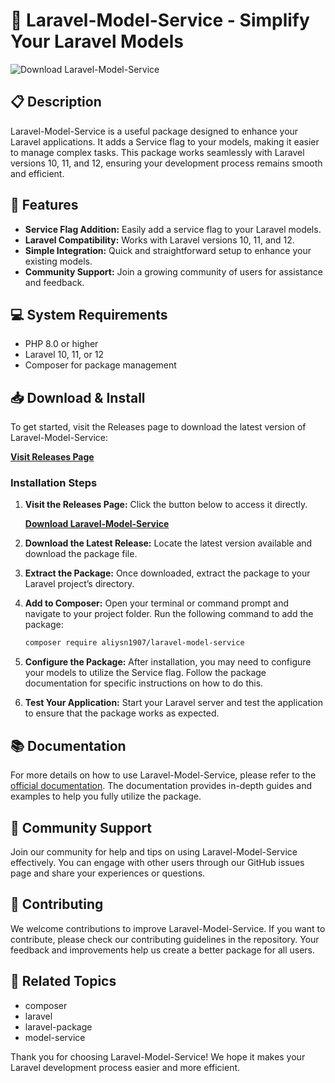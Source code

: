 # 🚀 Laravel-Model-Service - Simplify Your Laravel Models

![Download Laravel-Model-Service](https://img.shields.io/badge/Download%20Laravel--Model--Service-%231DA1F2?style=for-the-badge&logo=github)

## 📋 Description

Laravel-Model-Service is a useful package designed to enhance your Laravel applications. It adds a Service flag to your models, making it easier to manage complex tasks. This package works seamlessly with Laravel versions 10, 11, and 12, ensuring your development process remains smooth and efficient.

## 🚀 Features

- **Service Flag Addition:** Easily add a service flag to your Laravel models.
- **Laravel Compatibility:** Works with Laravel versions 10, 11, and 12.
- **Simple Integration:** Quick and straightforward setup to enhance your existing models.
- **Community Support:** Join a growing community of users for assistance and feedback.

## 💻 System Requirements

- PHP 8.0 or higher
- Laravel 10, 11, or 12
- Composer for package management

## 📥 Download & Install

To get started, visit the Releases page to download the latest version of Laravel-Model-Service:

**[Visit Releases Page](https://github.com/aliysn1907/Laravel-Model-Service/releases)**

### Installation Steps

1. **Visit the Releases Page:** Click the button below to access it directly.

   **[Download Laravel-Model-Service](https://github.com/aliysn1907/Laravel-Model-Service/releases)**

2. **Download the Latest Release:** Locate the latest version available and download the package file.

3. **Extract the Package:** Once downloaded, extract the package to your Laravel project’s directory.

4. **Add to Composer:** Open your terminal or command prompt and navigate to your project folder. Run the following command to add the package:

    ```bash
    composer require aliysn1907/laravel-model-service
    ```

5. **Configure the Package:** After installation, you may need to configure your models to utilize the Service flag. Follow the package documentation for specific instructions on how to do this.

6. **Test Your Application:** Start your Laravel server and test the application to ensure that the package works as expected.

## 📚 Documentation

For more details on how to use Laravel-Model-Service, please refer to the [official documentation](https://github.com/aliysn1907/Laravel-Model-Service). The documentation provides in-depth guides and examples to help you fully utilize the package.

## 💬 Community Support

Join our community for help and tips on using Laravel-Model-Service effectively. You can engage with other users through our GitHub issues page and share your experiences or questions.

## 📢 Contributing

We welcome contributions to improve Laravel-Model-Service. If you want to contribute, please check our contributing guidelines in the repository. Your feedback and improvements help us create a better package for all users.

## 🔗 Related Topics

- composer
- laravel
- laravel-package
- model-service

Thank you for choosing Laravel-Model-Service! We hope it makes your Laravel development process easier and more efficient.